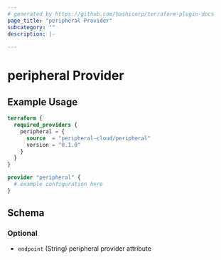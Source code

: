 ```yaml
---
# generated by https://github.com/hashicorp/terraform-plugin-docs
page_title: "peripheral Provider"
subcategory: ""
description: |-
  
---
```


# peripheral Provider



## Example Usage

```terraform
terraform {
  required_providers {
    peripheral = {
      source  = "peripheral-cloud/peripheral"
      version = "0.1.0"
    }
  }
}

provider "peripheral" {
  # example configuration here
}
```

<!-- schema generated by tfplugindocs -->
## Schema

### Optional

- `endpoint` (String) peripheral provider attribute
